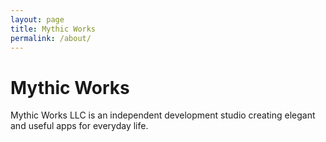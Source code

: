 ```yaml
---
layout: page
title: Mythic Works
permalink: /about/
---
```


# Mythic Works

Mythic Works LLC is an independent development studio creating elegant and useful apps for everyday life.
